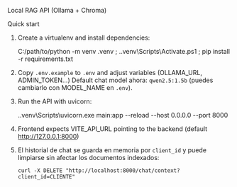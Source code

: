 Local RAG API (Ollama + Chroma)

Quick start

1. Create a virtualenv and install dependencies:

   C:/path/to/python -m venv .venv ; .\.venv\Scripts\Activate.ps1 ; pip install -r requirements.txt

2. Copy `.env.example` to `.env` and adjust variables (OLLAMA_URL, ADMIN_TOKEN...)
   Default chat model ahora: `qwen2.5:1.5b` (puedes cambiarlo con MODEL_NAME en `.env`).

3. Run the API with uvicorn:

   .\.venv\Scripts\uvicorn.exe main:app --reload --host 0.0.0.0 --port 8000

4. Frontend expects VITE_API_URL pointing to the backend (default http://127.0.0.1:8000)

5. El historial de chat se guarda en memoria por `client_id` y puede limpiarse sin
   afectar los documentos indexados:

   `curl -X DELETE "http://localhost:8000/chat/context?client_id=CLIENTE"`
